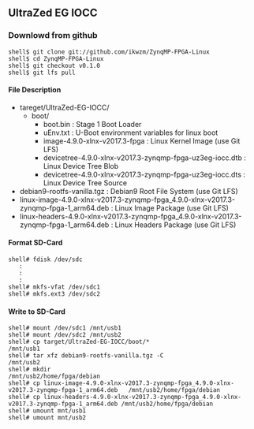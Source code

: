 ## UltraZed EG IOCC

### Downlowd from github

```
shell$ git clone git://github.com/ikwzm/ZynqMP-FPGA-Linux
shell$ cd ZynqMP-FPGA-Linux
shell$ git checkout v0.1.0
shell$ git lfs pull
```

#### File Description

 * tareget/UltraZed-EG-IOCC/
   + boot/
     - boot.bin                                                    : Stage 1 Boot Loader
     - uEnv.txt                                                    : U-Boot environment variables for linux boot
     - image-4.9.0-xlnx-v2017.3-fpga                               : Linux Kernel Image       (use Git LFS)
     - devicetree-4.9.0-xlnx-v2017.3-zynqmp-fpga-uz3eg-iocc.dtb    : Linux Device Tree Blob   
     - devicetree-4.9.0-xlnx-v2017.3-zynqmp-fpga-uz3eg-iocc.dts    : Linux Device Tree Source
 * debian9-rootfs-vanilla.tgz                                      : Debian9 Root File System (use Git LFS)
 * linux-image-4.9.0-xlnx-v2017.3-zynqmp-fpga_4.9.0-xlnx-v2017.3-zynqmp-fpga-1_arm64.deb   : Linux Image Package      (use Git LFS)
 * linux-headers-4.9.0-xlnx-v2017.3-zynqmp-fpga_4.9.0-xlnx-v2017.3-zynqmp-fpga-1_arm64.deb : Linux Headers Package    (use Git LFS)

#### Format SD-Card

````
shell# fdisk /dev/sdc
   :
   :
   :
shell# mkfs-vfat /dev/sdc1
shell# mkfs.ext3 /dev/sdc2
````

#### Write to SD-Card

````
shell# mount /dev/sdc1 /mnt/usb1
shell# mount /dev/sdc2 /mnt/usb2
shell# cp target/UltraZed-EG-IOCC/boot/*                                  /mnt/usb1
shell# tar xfz debian9-rootfs-vanilla.tgz -C                              /mnt/usb2
shell# mkdir                                                              /mnt/usb2/home/fpga/debian
shell# cp linux-image-4.9.0-xlnx-v2017.3-zynqmp-fpga_4.9.0-xlnx-v2017.3-zynqmp-fpga-1_arm64.deb   /mnt/usb2/home/fpga/debian
shell# cp linux-headers-4.9.0-xlnx-v2017.3-zynqmp-fpga_4.9.0-xlnx-v2017.3-zynqmp-fpga-1_arm64.deb /mnt/usb2/home/fpga/debian
shell# umount mnt/usb1
shell# umount mnt/usb2
````

